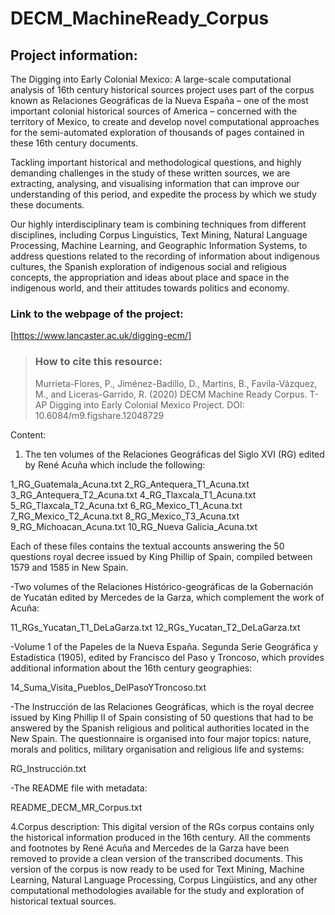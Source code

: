 # DECM_MachineReady_Corpus

## Project information: 
The Digging into Early Colonial Mexico: A large-scale computational analysis of 16th century historical sources project uses part of the corpus known as Relaciones Geográficas de la Nueva España – one of the most important colonial historical sources of America – concerned with the territory of Mexico, to create and develop novel computational approaches for the semi-automated exploration of thousands of pages contained in these 16th century documents.

Tackling important historical and methodological questions, and highly demanding challenges in the study of these written sources, we are extracting, analysing, and visualising information that can improve our understanding of this period, and expedite the process by which we study these documents.

Our highly interdisciplinary team is combining techniques from different disciplines, including Corpus Linguistics, Text Mining, Natural Language Processing, Machine Learning, and Geographic Information Systems, to address questions related to the recording of information about indigenous cultures, the Spanish exploration of indigenous social and religious concepts, the appropriation and ideas about place and space in the indigenous world, and their attitudes towards politics and economy. 


### Link to the webpage of the project: 
[https://www.lancaster.ac.uk/digging-ecm/]

> ### How to cite this resource: 
> Murrieta-Flores, P., Jiménez-Badillo, D., Martins, B., Favila-Vázquez, M., and Liceras-Garrido, R. (2020) DECM Machine Ready Corpus. T-AP Digging into Early Colonial Mexico Project. DOI: 10.6084/m9.figshare.12048729

Content: 

1. The ten volumes of the Relaciones Geográficas del Siglo XVI (RG) edited by René Acuña which include the following: 

  1_RG_Guatemala_Acuna.txt
  2_RG_Antequera_T1_Acuna.txt
  3_RG_Antequera_T2_Acuna.txt
  4_RG_Tlaxcala_T1_Acuna.txt
  5_RG_Tlaxcala_T2_Acuna.txt
  6_RG_Mexico_T1_Acuna.txt
  7_RG_Mexico_T2_Acuna.txt
  8_RG_Mexico_T3_Acuna.txt
  9_RG_Michoacan_Acuna.txt
  10_RG_Nueva Galicia_Acuna.txt

Each of these files contains the textual accounts answering the 50 questions royal decree issued by King Phillip of Spain, compiled between 1579 and 1585 in New Spain.

-Two volumes of the Relaciones Histórico-geográficas de la Gobernación de Yucatán edited by Mercedes de la Garza, which complement the work of Acuña:

11_RGs_Yucatan_T1_DeLaGarza.txt
12_RGs_Yucatan_T2_DeLaGarza.txt

-Volume 1 of the Papeles de la Nueva España. Segunda Serie Geográfica y Estadística (1905), edited by Francisco del Paso y Troncoso, which provides additional information about the 16th century geographies:

14_Suma_Visita_Pueblos_DelPasoYTroncoso.txt

-The Instrucción de las Relaciones Geográficas, which is the royal decree issued by King Phillip II of Spain consisting of 50 questions that had to be answered by the Spanish religious and political authorities located in the New Spain. The questionnaire is organised into four major topics: nature, morals and politics, military organisation and religious life and systems: 

RG_Instrucción.txt


-The README file with metadata:

README_DECM_MR_Corpus.txt

4.Corpus description: This digital version of the RGs corpus contains only the historical information produced in the 16th century. All the comments and footnotes by René Acuña and Mercedes de la Garza have been removed to provide a clean version of the transcribed documents. This version of the corpus is now ready to be used for Text Mining, Machine Learning, Natural Language Processing, Corpus Lingüistics, and any other computational methodologies available for the study and exploration of historical textual sources. 

